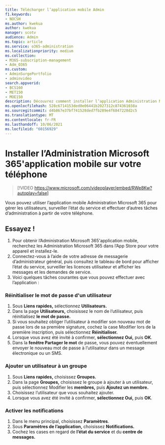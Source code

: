 ```yaml
---
title: Télécharger l’application mobile Admin
f1.keywords:
- NOCSH
ms.author: kwekua
author: kwekua
manager: scotv
audience: Admin
ms.topic: article
ms.service: o365-administration
ms.localizationpriority: medium
ms.collection:
- M365-subscription-management
- Adm_O365
ms.custom:
- AdminSurgePortfolio
- adminvideo
search.appverid:
- BCS160
- MET150
- MOE150
description: Découvrez comment installer l’application Administration Microsoft 365 mobile sur votre téléphone.
ms.openlocfilehash: 528c6714153ded0e06441b2027312c874361038a
ms.sourcegitcommit: d4b867e37bf741528ded7fb289e4f6847228d2c5
ms.translationtype: MT
ms.contentlocale: fr-FR
ms.lasthandoff: 10/06/2021
ms.locfileid: "60156929"
---
```

# <a name="install-the-microsoft-365-admin-mobile-app-on-your-phone"></a>Installer l’Administration Microsoft 365'application mobile sur votre téléphone

> [!VIDEO https://www.microsoft.com/videoplayer/embed/RWe8Kw?autoplay=false]

Vous pouvez utiliser l’application mobile Administration Microsoft 365 pour gérer les utilisateurs, surveiller l’état du service et effectuer d’autres tâches d’administration à partir de votre téléphone.

## <a name="try-it"></a>Essayez !

1. Pour obtenir l’Administration Microsoft 365'application mobile,  recherchez les Administration Microsoft 365 dans l’App Store pour votre appareil et installez-le.
2. Connectez-vous à l’aide de votre adresse de messagerie d’administrateur général, puis consultez le tableau de bord pour afficher l’état du service, surveiller les licences utilisateur et afficher les messages et les demandes de service.
3. Voici quelques tâches courantes que vous pouvez effectuer avec l’application :

### <a name="reset-a-users-password"></a>Réinitialiser le mot de passe d'un utilisateur

1. Sous **Liens rapides,** sélectionnez **Utilisateurs.**
2. Dans la page **Utilisateurs,** choisissez le nom de l’utilisateur, puis réinitialisez **le mot de passe.**
3. Si vous souhaitez obliger l’utilisateur à modifier son nouveau  mot de passe lors de sa première signature, cochez la case Modifier lors de la première inscription, puis sélectionnez **Réinitialiser.**
4. Lorsque vous avez été invité à confirmer,  **sélectionnez Oui,** puis  **OK**.
5. Dans la  **fenêtre Partager le mot**  de passe, vous pouvez éventuellement envoyer le nouveau mot de passe à l’utilisateur dans un message électronique ou un SMS.

### <a name="add-a-user-to-a-group"></a>Ajouter un utilisateur à un groupe

1. Sous **Liens rapides,** choisissez **Groupes.**
2. Dans la page **Groupes,** choisissez le groupe à ajouter à un utilisateur, puis sélectionnez Modifier les **membres,** puis **Ajoutez un membre.**
3. Choisissez l’utilisateur que vous souhaitez ajouter.
4. Lorsque vous avez été invité à confirmer,  **sélectionnez Oui,** puis  **OK**.

### <a name="turn-on-notifications"></a>Activer les notifications

1. Dans le menu principal, choisissez **Paramètres**.
2. Sous **Paramètres de l’application,** choisissez **Notifications.**
3. Cochez les cases en regard de **l’état du service** et du **centre de messages.**